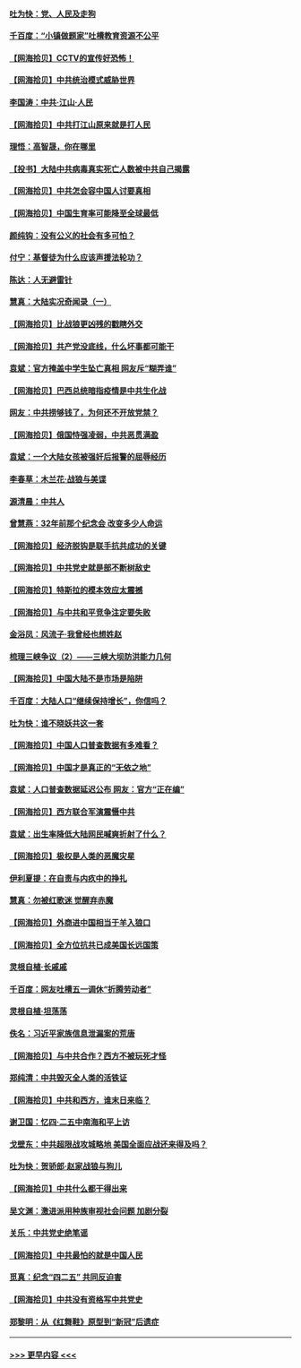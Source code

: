 #### [吐为快：党、人民及走狗](../pages/nsc993/n12962747.md?t=05202052) 
#### [千百度：“小镇做题家”吐槽教育资源不公平](../pages/nsc993/n12962705.md?t=05202052) 
#### [【网海拾贝】CCTV的宣传好恐怖！](../pages/nsc993/n12959984.md?t=05202052) 
#### [【网海拾贝】中共统治模式威胁世界](../pages/nsc993/n12957622.md?t=05202052) 
#### [李国涛：中共‧江山‧人民](../pages/nsc993/n12957502.md?t=05202052) 
#### [【网海拾贝】中共打江山原来就是打人民](../pages/nsc993/n12954345.md?t=05202052) 
#### [理悟：高智晟，你在哪里](../pages/nsc993/n12953115.md?t=05202052) 
#### [【投书】大陆中共病毒真实死亡人数被中共自己揭露](../pages/nsc993/n12953050.md?t=05202052) 
#### [【网海拾贝】中共怎会容中国人讨要真相](../pages/nsc993/n12952161.md?t=05202052) 
#### [【网海拾贝】中国生育率可能降至全球最低](../pages/nsc993/n12948793.md?t=05202052) 
#### [颜纯钩：没有公义的社会有多可怕？](../pages/nsc993/n12947626.md?t=05202052) 
#### [付宁：基督徒为什么应该声援法轮功？](../pages/nsc993/n12947233.md?t=05202052) 
#### [陈达：人无避雷针](../pages/nsc993/n12947098.md?t=05202052) 
#### [慧真：大陆实况奇闻录（一）](../pages/nsc993/n12945811.md?t=05202052) 
#### [【网海拾贝】比战狼更凶残的戳瞎外交](../pages/nsc993/n12945717.md?t=05202052) 
#### [【网海拾贝】共产党没底线，什么坏事都可能干](../pages/nsc993/n12942090.md?t=05202052) 
#### [袁斌：官方掩盖中学生坠亡真相 网友斥“糊弄谁”](../pages/nsc993/n12942029.md?t=05202052) 
#### [【网海拾贝】巴西总统暗指疫情是中共生化战](../pages/nsc993/n12938999.md?t=05202052) 
#### [网友：中共捞够钱了，为何还不开放党禁？](../pages/nsc993/n12938952.md?t=05202052) 
#### [【网海拾贝】俄国恃强凌弱，中共恶贯满盈](../pages/nsc993/n12936626.md?t=05202052) 
#### [袁斌：一个大陆女孩被强奸后报警的屈辱经历](../pages/nsc993/n12936547.md?t=05202052) 
#### [李春草：木兰花·战狼与美谍](../pages/nsc993/n12935995.md?t=05202052) 
#### [源清晨：中共人](../pages/nsc993/n12935589.md?t=05202052) 
#### [曾慧燕：32年前那个纪念会 改变多少人命运](../pages/nsc993/n12934233.md?t=05202052) 
#### [【网海拾贝】经济脱钩是联手抗共成功的关键](../pages/nsc993/n12934176.md?t=05202052) 
#### [【网海拾贝】中共党史就是部不断树敌史](../pages/nsc993/n12932844.md?t=05202052) 
#### [【网海拾贝】特斯拉的模本效应太震撼](../pages/nsc993/n12925626.md?t=05202052) 
#### [【网海拾贝】与中共和平竞争注定要失败](../pages/nsc993/n12923326.md?t=05202052) 
#### [金浴凤：风流子‧我曾经也想姓赵](../pages/nsc993/n12920911.md?t=05202052) 
#### [梳理三峡争议（2）——三峡大坝防洪能力几何](../pages/nsc993/n12920173.md?t=05202052) 
#### [【网海拾贝】中国大陆不是市场是陷阱](../pages/nsc993/n12920143.md?t=05202052) 
#### [千百度：大陆人口“继续保持增长”，你信吗？](../pages/nsc993/n12918946.md?t=05202052) 
#### [吐为快：谁不晓妖共这一套](../pages/nsc993/n12918941.md?t=05202052) 
#### [【网海拾贝】中国人口普查数据有多难看？](../pages/nsc993/n12917822.md?t=05202052) 
#### [【网海拾贝】中国才是真正的“无依之地”](../pages/nsc993/n12915845.md?t=05202052) 
#### [袁斌：人口普查数据延迟公布 网友：官方“正在编”](../pages/nsc993/n12915748.md?t=05202052) 
#### [【网海拾贝】西方联合军演震慑中共](../pages/nsc993/n12913466.md?t=05202052) 
#### [袁斌：出生率降低大陆网民喊爽折射了什么？](../pages/nsc993/n12913365.md?t=05202052) 
#### [【网海拾贝】极权是人类的恶魔灾星](../pages/nsc993/n12910697.md?t=05202052) 
#### [伊利夏提：在自责与内疚中的挣扎](../pages/nsc993/n12910493.md?t=05202052) 
#### [慧真：勿被红歌迷 觉醒弃赤魔](../pages/nsc993/n12910485.md?t=05202052) 
#### [【网海拾贝】外商进中国相当于羊入狼口](../pages/nsc993/n12908274.md?t=05202052) 
#### [【网海拾贝】全方位抗共已成美国长远国策](../pages/nsc993/n12906878.md?t=05202052) 
#### [灵根自植‧长戚戚](../pages/nsc993/n12905585.md?t=05202052) 
#### [千百度：网友吐槽五一调休“折腾劳动者”](../pages/nsc993/n12905934.md?t=05202052) 
#### [灵根自植‧坦荡荡](../pages/nsc993/n12905562.md?t=05202052) 
#### [佚名：习近平家族信息泄漏案的荒唐](../pages/nsc993/n12904705.md?t=05202052) 
#### [【网海拾贝】与中共合作？西方不被玩死才怪](../pages/nsc993/n12903873.md?t=05202052) 
#### [郑纯清：中共毁灭全人类的活铁证](../pages/nsc993/n12903785.md?t=05202052) 
#### [【网海拾贝】中共和西方，谁末日来临？](../pages/nsc993/n12903482.md?t=05202052) 
#### [谢卫国：忆四‧二五中南海和平上访](../pages/nsc993/n12902192.md?t=05202052) 
#### [戈壁东：中共超限战攻城略地 美国全面应战还来得及吗？](../pages/nsc993/n12902297.md?t=05202052) 
#### [吐为快：贺骄郎‧赵家战狼与狗儿](../pages/nsc993/n12902280.md?t=05202052) 
#### [【网海拾贝】中共什么都干得出来](../pages/nsc993/n12897500.md?t=05202052) 
#### [吴文渊：激进派用种族审视社会问题 加剧分裂](../pages/nsc993/n12893881.md?t=05202052) 
#### [关乐：中共党史绝笔谣](../pages/nsc993/n12897270.md?t=05202052) 
#### [【网海拾贝】中共最怕的就是中国人民](../pages/nsc993/n12894705.md?t=05202052) 
#### [觅真：纪念“四二五” 共同反迫害](../pages/nsc993/n12894553.md?t=05202052) 
#### [【网海拾贝】中共没有资格写中共党史](../pages/nsc993/n12892231.md?t=05202052) 
#### [郑黎明：从《红舞鞋》原型到“新冠”后遗症](../pages/nsc993/n12890469.md?t=05202052) 

----
#### [ >>> 更早内容 <<< ](../indexes/nsc993-earlier.md)
